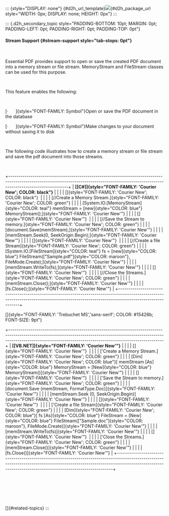 ::: {style="DISPLAY: none"}
[](ms-xhelp:///?Id=d2h_url_template){#d2h_url_template}![](!package_url!){#d2h_package_url style="WIDTH: 0px; DISPLAY: none; HEIGHT: 0px"}
:::

::: {.d2h_secondary_topic style="PADDING-BOTTOM: 10pt; MARGIN: 0pt; PADDING-LEFT: 0pt; PADDING-RIGHT: 0pt; PADDING-TOP: 0pt"}
#### Stream Support {#stream-support style="tab-stops: 0pt"}

 

Essential PDF provides support to open or save the created PDF document into a memory stream or file stream. MemoryStream and FileStream classes can be used for this purpose.

 

This feature enables the following:

 

[·      ]{style="FONT-FAMILY: Symbol"}Open or save the PDF document in the database

[·      ]{style="FONT-FAMILY: Symbol"}Make changes to your document without saving it to disk

 

The following code illustrates how to create a memory stream or file stream and save the pdf document into those streams.

 

+-----------------------------------------------------------------------------------------------------------------------------------------------------------------------------------------+
| **[\[C#\]]{style="FONT-FAMILY: 'Courier New'; COLOR: black"}**                                                                                                                          |
|                                                                                                                                                                                         |
| []{style="FONT-FAMILY: 'Courier New'; COLOR: black"}                                                                                                                                    |
|                                                                                                                                                                                         |
| [//Create a Memory Stream.]{style="FONT-FAMILY: 'Courier New'; COLOR: green"}                                                                                                           |
|                                                                                                                                                                                         |
| [System.IO.[MemoryStream]{style="COLOR: teal"} memStream = [new]{style="COLOR: blue"} MemoryStream();]{style="FONT-FAMILY: 'Courier New'"}                                              |
|                                                                                                                                                                                         |
| []{style="FONT-FAMILY: 'Courier New'"}                                                                                                                                                  |
|                                                                                                                                                                                         |
| [//Save the Stream to memory.]{style="FONT-FAMILY: 'Courier New'; COLOR: green"}                                                                                                        |
|                                                                                                                                                                                         |
| [document.Save(memStream);]{style="FONT-FAMILY: 'Courier New'"}                                                                                                                         |
|                                                                                                                                                                                         |
| [memStream.Seek(0, SeekOrigin.Begin);]{style="FONT-FAMILY: 'Courier New'"}                                                                                                              |
|                                                                                                                                                                                         |
| []{style="FONT-FAMILY: 'Courier New'"}                                                                                                                                                  |
|                                                                                                                                                                                         |
| [//Create a file Stream]{style="FONT-FAMILY: 'Courier New'; COLOR: green"}                                                                                                              |
|                                                                                                                                                                                         |
| [System.IO.[FileStream]{style="COLOR: teal"} fs = [new]{style="COLOR: blue"} FileStream([\"Sample.pdf\"]{style="COLOR: maroon"}, FileMode.Create);]{style="FONT-FAMILY: 'Courier New'"} |
|                                                                                                                                                                                         |
| [memStream.WriteTo(fs);]{style="FONT-FAMILY: 'Courier New'"}                                                                                                                            |
|                                                                                                                                                                                         |
| []{style="FONT-FAMILY: 'Courier New'"}                                                                                                                                                  |
|                                                                                                                                                                                         |
| [//Close the Streams.]{style="FONT-FAMILY: 'Courier New'; COLOR: green"}                                                                                                                |
|                                                                                                                                                                                         |
| [memStream.Close();]{style="FONT-FAMILY: 'Courier New'"}                                                                                                                                |
|                                                                                                                                                                                         |
| [fs.Close();]{style="FONT-FAMILY: 'Courier New'"}                                                                                                                                       |
+-----------------------------------------------------------------------------------------------------------------------------------------------------------------------------------------+

[]{style="FONT-FAMILY: 'Trebuchet MS','sans-serif'; COLOR: #15428b; FONT-SIZE: 9pt"} 

+----------------------------------------------------------------------------------------------------------------------------------------------------------------------------------------------------------------------------------------+
| **[\[VB.NET\]]{style="FONT-FAMILY: 'Courier New'"}**                                                                                                                                                                                   |
|                                                                                                                                                                                                                                        |
| []{style="FONT-FAMILY: 'Courier New'"}                                                                                                                                                                                                 |
|                                                                                                                                                                                                                                        |
| [\'Create a Memory Stream.]{style="FONT-FAMILY: 'Courier New'; COLOR: green"}                                                                                                                                                          |
|                                                                                                                                                                                                                                        |
| [Dim]{style="FONT-FAMILY: 'Courier New'; COLOR: blue"}[ memStream [As]{style="COLOR: blue"} MemoryStream = [New]{style="COLOR: blue"} MemoryStream()]{style="FONT-FAMILY: 'Courier New'"}                                              |
|                                                                                                                                                                                                                                        |
| []{style="FONT-FAMILY: 'Courier New'"}                                                                                                                                                                                                 |
|                                                                                                                                                                                                                                        |
| [\'Save the Stream to memory.]{style="FONT-FAMILY: 'Courier New'; COLOR: green"}                                                                                                                                                       |
|                                                                                                                                                                                                                                        |
| [document.Save (memStream, FormatType.Doc)]{style="FONT-FAMILY: 'Courier New'"}                                                                                                                                                        |
|                                                                                                                                                                                                                                        |
| [memStream.Seek (0, SeekOrigin.Begin)]{style="FONT-FAMILY: 'Courier New'"}                                                                                                                                                             |
|                                                                                                                                                                                                                                        |
| []{style="FONT-FAMILY: 'Courier New'"}                                                                                                                                                                                                 |
|                                                                                                                                                                                                                                        |
| [\'Create a file Stream]{style="FONT-FAMILY: 'Courier New'; COLOR: green"}                                                                                                                                                             |
|                                                                                                                                                                                                                                        |
| [Dim]{style="FONT-FAMILY: 'Courier New'; COLOR: blue"}[ fs [As]{style="COLOR: blue"} FileStream = [New]{style="COLOR: blue"} FileStream([\"Sample.doc\"]{style="COLOR: maroon"}, FileMode.Create)]{style="FONT-FAMILY: 'Courier New'"} |
|                                                                                                                                                                                                                                        |
| [memStream.WriteTo(fs)]{style="FONT-FAMILY: 'Courier New'"}                                                                                                                                                                            |
|                                                                                                                                                                                                                                        |
| []{style="FONT-FAMILY: 'Courier New'"}                                                                                                                                                                                                 |
|                                                                                                                                                                                                                                        |
| [\'Close the Streams.]{style="FONT-FAMILY: 'Courier New'; COLOR: green"}                                                                                                                                                               |
|                                                                                                                                                                                                                                        |
| [memStream.Close()]{style="FONT-FAMILY: 'Courier New'"}                                                                                                                                                                                |
|                                                                                                                                                                                                                                        |
| [fs.Close()]{style="FONT-FAMILY: 'Courier New'"}                                                                                                                                                                                       |
+----------------------------------------------------------------------------------------------------------------------------------------------------------------------------------------------------------------------------------------+

 

 

 

[]{#related-topics}
:::
